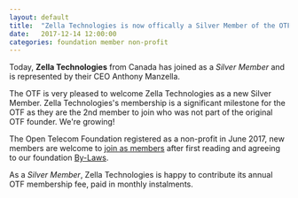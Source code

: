 ```yaml
---
layout: default
title:  "Zella Technologies is now offically a Silver Member of the OTF!"
date:   2017-12-14 12:00:00
categories: foundation member non-profit
---
```


Today, **Zella Technologies** from Canada has joined as a _Silver Member_ and is represented by their CEO Anthony Manzella. 

The OTF is very pleased to welcome Zella Technologies as a new Silver Member. Zella Technologies's membership is a significant milestone for the OTF as they are the 2nd member to join who was not part of the original OTF founder. We're growing!

The Open Telecom Foundation registered as a non-profit in June 2017, new members are welcome to [join as members](/new_member_join.html) after first reading and agreeing to our foundation [By-Laws](/bylaws.html).

As a _Silver Member_, Zella Technologies is happy to contribute its annual OTF membership fee, paid in monthly instalments. 
